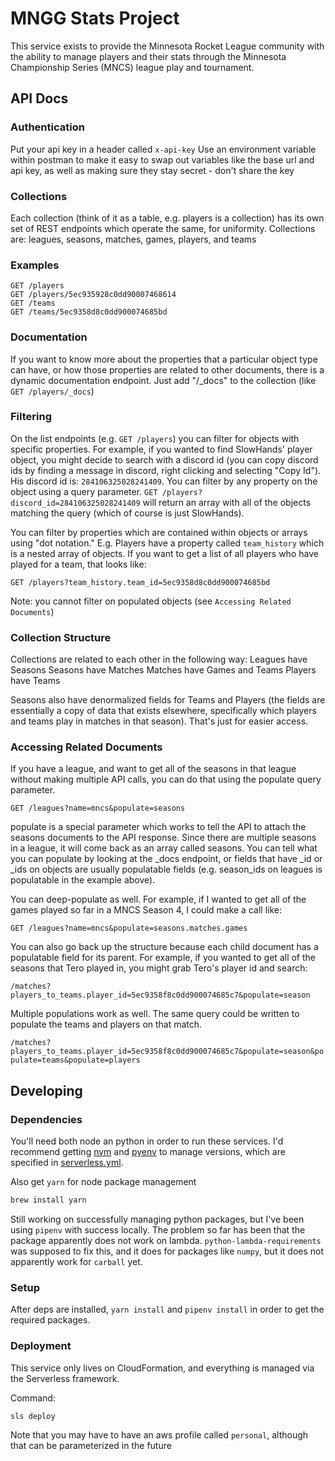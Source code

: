 # MNGG Stats Project

This service exists to provide the Minnesota Rocket League community with the ability to manage players and their stats through the Minnesota Championship Series (MNCS) league play and tournament.

## API Docs

### Authentication

Put your api key in a header called `x-api-key`
Use an environment variable within postman to make it easy to swap out variables like the base url and api key, as well as making sure they stay secret - don't share the key

### Collections

Each collection (think of it as a table, e.g. players is a collection) has its own set of REST endpoints which operate the same, for uniformity. Collections are: leagues, seasons, matches, games, players, and teams

### Examples

```
GET /players
GET /players/5ec935928c0dd90007468614
GET /teams
GET /teams/5ec9358d8c0dd900074685bd
```

### Documentation

If you want to know more about the properties that a particular object type can have, or how those properties are related to other documents, there is a dynamic documentation endpoint. Just add "/_docs" to the collection (like `GET /players/_docs`)

### Filtering

On the list endpoints (e.g. `GET /players`) you can filter for objects with specific properties. For example, if you wanted to find SlowHands' player object, you might decide to search with a discord id (you can copy discord ids by finding a message in discord, right clicking and selecting "Copy Id"). His discord id is: `284106325028241409`. You can filter by any property on the object using a query parameter. `GET /players?discord_id=284106325028241409` will return an array with all of the objects matching the query (which of course is just SlowHands).

You can filter by properties which are contained within objects or arrays using "dot notation." E.g. Players have a property called `team_history` which is a nested array of objects. If you want to get a list of all players who have played for a team, that looks like:

`GET /players?team_history.team_id=5ec9358d8c0dd900074685bd`

Note: you cannot filter on populated objects (see `Accessing Related Documents`)

### Collection Structure

Collections are related to each other in the following way:
Leagues have Seasons
Seasons have Matches
Matches have Games and Teams
Players have Teams

Seasons also have denormalized fields for Teams and Players (the fields are essentially a copy of data that exists elsewhere, specifically which players and teams play in matches in that season). That's just for easier access.

### Accessing Related Documents

If you have a league, and want to get all of the seasons in that league without making multiple API calls, you can do that using the populate query parameter.

`GET /leagues?name=mncs&populate=seasons`

populate is a special parameter which works to tell the API to attach the seasons documents to the API response. Since there are multiple seasons in a league, it will come back as an array called seasons. You can tell what you can populate by looking at the _docs endpoint, or fields that have _id or _ids on objects are usually populatable fields (e.g. season_ids on leagues is populatable in the example above). 

You can deep-populate as well. For example, if I wanted to get all of the games played so far in a MNCS Season 4, I could make a call like:

`GET /leagues?name=mncs&populate=seasons.matches.games`

You can also go back up the structure because each child document has a populatable field for its parent. For example, if you wanted to get all of the seasons that Tero played in, you might grab Tero's player id and search:

`/matches?players_to_teams.player_id=5ec9358f8c0dd900074685c7&populate=season`

Multiple populations work as well. The same query could be written to populate the teams and players on that match.

`/matches?players_to_teams.player_id=5ec9358f8c0dd900074685c7&populate=season&populate=teams&populate=players`

## Developing

### Dependencies

You'll need both node an python in order to run these services. I'd recommend getting [nvm](https://github.com/nvm-sh/nvm) and [pyenv](https://github.com/pyenv/pyenv) to manage versions, which are specified in [serverless.yml](./serverless.yml).

Also get `yarn` for node package management

```bash
brew install yarn
```

Still working on successfully managing python packages, but I've been using `pipenv` with success locally. The problem so far has been that the package apparently does not work on lambda. `python-lambda-requirements` was supposed to fix this, and it does for packages like `numpy`, but it does not apparently work for `carball` yet.

### Setup

After deps are installed, `yarn install` and `pipenv install` in order to get the required packages.

### Deployment

This service only lives on CloudFormation, and everything is managed via the Serverless framework.

Command:

```bash
sls deploy
```

Note that you may have to have an aws profile called `personal`, although that can be parameterized in the future
